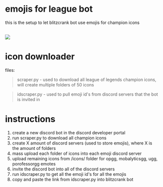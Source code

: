 # emojis for league bot

this is the setup to let blitzcrank bot use emojis for champion icons

<br>![](https://i.imgur.com/NEWuB4f.png)

# icon downloader

files: 

> scraper.py - used to download all league of legends champion icons, will create multiple folders of 50 icons

> idscraper.py - used to pull emoji id's from discord servers that the bot is invited in

# instructions

1) create a new discord bot in the discord developer portal
2) run scraper.py to download all champion icons
3) create X amount of discord servers (used to store emojis), where X is the amount of folders
4) mass upload each folder of icons into each emoji discord server
5) upload remaining icons from /icons/ folder for opgg, mobalyticsgg, ugg, porofessorgg emotes
6) invite the discord bot into all of the discord servers
7) run idscraper.py to get all the emoji id's for all the emojis
8) copy and paste the link from idscraper.py into blitzcrank bot
